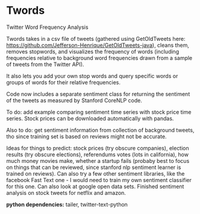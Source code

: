# Twords

Twitter Word Frequency Analysis

Twords takes in a csv file of tweets (gathered using GetOldTweets here: https://github.com/Jefferson-Henrique/GetOldTweets-java), 
cleans them, removes stopwords, and visualizes the frequency of words (including frequencies relative to background word frequencies drawn from a sample of tweets from the Twitter API). 

It also lets you add your own stop words and query specific words or groups of words for their relative frequencies. 

Code now includes a separate sentiment class for returning the sentiment of the tweets as measured by Stanford CoreNLP code.

To do: add example comparing sentiment time series with stock price time series. Stock prices can be downloaded automatically with pandas. 

Also to do: get sentiment information from collection of background tweets, tho since training set is based on reviews might not be accurate. 

Ideas for things to predict: stock prices (try obscure companies), election results (try obscure elections), referendums votes (lots in california), how much money movies make, whether a startup fails (probaby best to focus on things that can be reviewed, since stanford nlp sentiment learner is trained on reviews). Can also try a few other sentiment libraries, like the facebook Fast Text one - I would need to train my own sentiment classifier for this one. Can also look at google open data sets. Finished sentiment analysis on stock tweets for netflix and amazon. 

<b> python dependencies:</b> tailer, twitter-text-python

